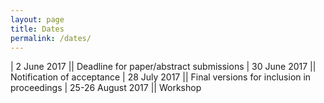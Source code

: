```yaml
---
layout: page
title: Dates
permalink: /dates/
---
```

 
| 2 June 2017           ||             Deadline for paper/abstract submissions
| 30 June 2017          ||             Notification of acceptance
| 28 July 2017          ||             Final versions for inclusion in proceedings
| 25-26 August 2017     ||             Workshop